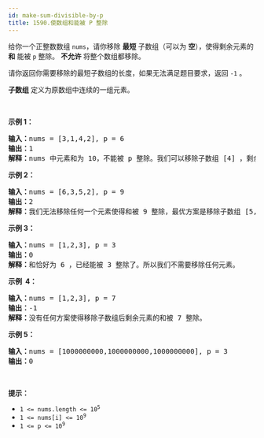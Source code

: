 ```yaml
---
id: make-sum-divisible-by-p
title: 1590.使数组和能被 P 整除
---
```

给你一个正整数数组 <code>nums</code>，请你移除 **最短** 子数组（可以为 **空**），使得剩余元素的 **和** 能被 <code>p</code> 整除。 **不允许** 将整个数组都移除。

请你返回你需要移除的最短子数组的长度，如果无法满足题目要求，返回 <code>-1</code> 。

**子数组** 定义为原数组中连续的一组元素。

 

**示例 1：**


<pre><strong>输入：</strong>nums = [3,1,4,2], p = 6<br/><strong>输出：</strong>1<br/><strong>解释：</strong>nums 中元素和为 10，不能被 p 整除。我们可以移除子数组 [4] ，剩余元素的和为 6 。<br/></pre>

**示例 2：**


<pre><strong>输入：</strong>nums = [6,3,5,2], p = 9<br/><strong>输出：</strong>2<br/><strong>解释：</strong>我们无法移除任何一个元素使得和被 9 整除，最优方案是移除子数组 [5,2] ，剩余元素为 [6,3]，和为 9 。<br/></pre>

**示例 3：**


<pre><strong>输入：</strong>nums = [1,2,3], p = 3<br/><strong>输出：</strong>0<br/><strong>解释：</strong>和恰好为 6 ，已经能被 3 整除了。所以我们不需要移除任何元素。<br/></pre>

**示例  4：**


<pre><strong>输入：</strong>nums = [1,2,3], p = 7<br/><strong>输出：</strong>-1<br/><strong>解释：</strong>没有任何方案使得移除子数组后剩余元素的和被 7 整除。<br/></pre>

**示例 5：**


<pre><strong>输入：</strong>nums = [1000000000,1000000000,1000000000], p = 3<br/><strong>输出：</strong>0<br/></pre>

 

**提示：**


- <code>1 &lt;= nums.length &lt;= 10<sup>5</sup></code>
- <code>1 &lt;= nums[i] &lt;= 10<sup>9</sup></code>
- <code>1 &lt;= p &lt;= 10<sup>9</sup></code>
